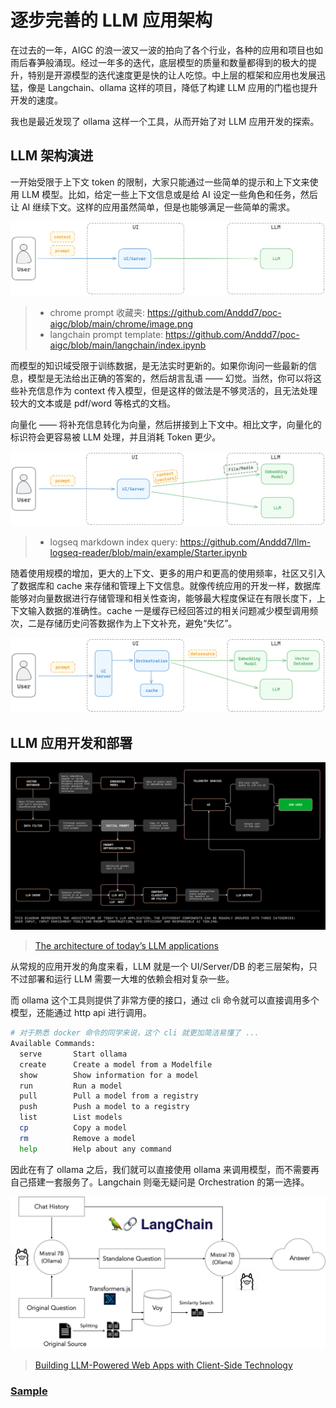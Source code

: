 # 逐步完善的 LLM 应用架构

在过去的一年，AIGC 的浪一波又一波的拍向了各个行业，各种的应用和项目也如雨后春笋般涌现。经过一年多的迭代，底层模型的质量和数量都得到的极大的提升，特别是开源模型的迭代速度更是快的让人吃惊。中上层的框架和应用也发展迅猛，像是 Langchain、ollama 这样的项目，降低了构建 LLM 应用的门槛也提升开发的速度。

我也是最近发现了 ollama 这样一个工具，从而开始了对 LLM 应用开发的探索。

## LLM 架构演进

一开始受限于上下文 token 的限制，大家只能通过一些简单的提示和上下文来使用 LLM 模型。比如，给定一些上下文信息或是给 AI 设定一些角色和任务，然后让 AI 继续下文。这样的应用虽然简单，但是也能够满足一些简单的需求。

![alt text](../../assets/llm/image.png)

> - chrome prompt 收藏夹: <https://github.com/Anddd7/poc-aigc/blob/main/chrome/image.png>
> - langchain prompt template: <https://github.com/Anddd7/poc-aigc/blob/main/langchain/index.ipynb>

而模型的知识域受限于训练数据，是无法实时更新的。如果你询问一些最新的信息，模型是无法给出正确的答案的，然后胡言乱语 —— 幻觉。当然，你可以将这些补充信息作为 context 传入模型，但是这样的做法是不够灵活的，且无法处理较大的文本或是 pdf/word 等格式的文档。

向量化 —— 将补充信息转化为向量，然后拼接到上下文中。相比文字，向量化的标识符会更容易被 LLM 处理，并且消耗 Token 更少。

![alt text](../../assets/llm/image-1.png)

> - logseq markdown index query: <https://github.com/Anddd7/llm-logseq-reader/blob/main/example/Starter.ipynb>

随着使用规模的增加，更大的上下文、更多的用户和更高的使用频率，社区又引入了数据库和 cache 来存储和管理上下文信息。就像传统应用的开发一样，数据库能够对向量数据进行存储管理和相关性查询，能够最大程度保证在有限长度下，上下文输入数据的准确性。cache 一是缓存已经回答过的相关问题减少模型调用频次，二是存储历史问答数据作为上下文补充，避免“失忆”。

![alt text](../../assets/llm/image-2.png)

## LLM 应用开发和部署

![alt text](../../assets/llm/llm-architecture.png)

> [The architecture of today’s LLM applications](https://github.blog/2023-10-30-the-architecture-of-todays-llm-applications/)

从常规的应用开发的角度来看，LLM 就是一个 UI/Server/DB 的老三层架构，只不过部署和运行 LLM 需要一大堆的依赖会相对复杂一些。

而 ollama 这个工具则提供了非常方便的接口，通过 cli 命令就可以直接调用多个模型，还能通过 http api 进行调用。

```sh
# 对于熟悉 docker 命令的同学来说，这个 cli 就更加简洁易懂了 ...
Available Commands:
  serve       Start ollama
  create      Create a model from a Modelfile
  show        Show information for a model
  run         Run a model
  pull        Pull a model from a registry
  push        Push a model to a registry
  list        List models
  cp          Copy a model
  rm          Remove a model
  help        Help about any command
```

因此在有了 ollama 之后，我们就可以直接使用 ollama 来调用模型，而不需要再自己搭建一套服务了。Langchain 则毫无疑问是 Orchestration 的第一选择。

![alt text](../../assets/llm/langchain-ollama.png)

> [Building LLM-Powered Web Apps with Client-Side Technology](https://ollama.com/blog/building-llm-powered-web-apps)

### [Sample](https://github.com/Anddd7/poc-aigc/blob/main/ollama)

